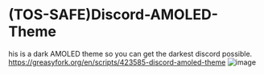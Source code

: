 # (TOS-SAFE)Discord-AMOLED-Theme
his is a dark AMOLED theme so you can get the darkest discord possible.
https://greasyfork.org/en/scripts/423585-discord-amoled-theme
![image](https://user-images.githubusercontent.com/71833196/111823267-be1c1600-88b2-11eb-8bc1-d2a870c4b563.png)
